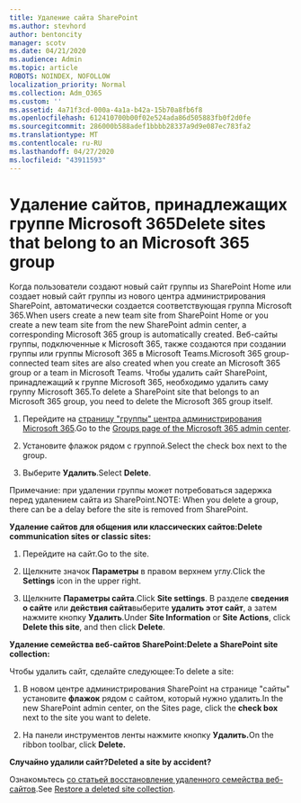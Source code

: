 ```yaml
---
title: Удаление сайта SharePoint
ms.author: stevhord
author: bentoncity
manager: scotv
ms.date: 04/21/2020
ms.audience: Admin
ms.topic: article
ROBOTS: NOINDEX, NOFOLLOW
localization_priority: Normal
ms.collection: Adm_O365
ms.custom: ''
ms.assetid: 4a71f3cd-000a-4a1a-b42a-15b70a8fb6f8
ms.openlocfilehash: 612410700b00f02e524ada86d505883fb0f2d0fe
ms.sourcegitcommit: 286000b588adef1bbbb28337a9d9e087ec783fa2
ms.translationtype: MT
ms.contentlocale: ru-RU
ms.lasthandoff: 04/27/2020
ms.locfileid: "43911593"
---
```

# <a name="delete-sites-that-belong-to-an-microsoft-365-group"></a><span data-ttu-id="27af3-102">Удаление сайтов, принадлежащих группе Microsoft 365</span><span class="sxs-lookup"><span data-stu-id="27af3-102">Delete sites that belong to an Microsoft 365 group</span></span>

<span data-ttu-id="27af3-103">Когда пользователи создают новый сайт группы из SharePoint Home или создает новый сайт группы из нового центра администрирования SharePoint, автоматически создается соответствующая группа Microsoft 365.</span><span class="sxs-lookup"><span data-stu-id="27af3-103">When users create a new team site from SharePoint Home or you create a new team site from the new SharePoint admin center, a corresponding Microsoft 365 group is automatically created.</span></span> <span data-ttu-id="27af3-104">Веб-сайты группы, подключенные к Microsoft 365, также создаются при создании группы или группы Microsoft 365 в Microsoft Teams.</span><span class="sxs-lookup"><span data-stu-id="27af3-104">Microsoft 365 group-connected team sites are also created when you create an Microsoft 365 group or a team in Microsoft Teams.</span></span> <span data-ttu-id="27af3-105">Чтобы удалить сайт SharePoint, принадлежащий к группе Microsoft 365, необходимо удалить саму группу Microsoft 365.</span><span class="sxs-lookup"><span data-stu-id="27af3-105">To delete a SharePoint site that belongs to an Microsoft 365 group, you need to delete the Microsoft 365 group itself.</span></span> 
  
1. <span data-ttu-id="27af3-106">Перейдите на [страницу "группы" центра администрирования Microsoft 365](https://portal.office.com/adminportal/home#/groups).</span><span class="sxs-lookup"><span data-stu-id="27af3-106">Go to the [Groups page of the Microsoft 365 admin center](https://portal.office.com/adminportal/home#/groups).</span></span>
    
2. <span data-ttu-id="27af3-107">Установите флажок рядом с группой.</span><span class="sxs-lookup"><span data-stu-id="27af3-107">Select the check box next to the group.</span></span>
    
3. <span data-ttu-id="27af3-108">Выберите **Удалить**.</span><span class="sxs-lookup"><span data-stu-id="27af3-108">Select **Delete**.</span></span>
    
<span data-ttu-id="27af3-109">Примечание: при удалении группы может потребоваться задержка перед удалением сайта из SharePoint.</span><span class="sxs-lookup"><span data-stu-id="27af3-109">NOTE: When you delete a group, there can be a delay before the site is removed from SharePoint.</span></span>
  
<span data-ttu-id="27af3-110">**Удаление сайтов для общения или классических сайтов:**</span><span class="sxs-lookup"><span data-stu-id="27af3-110">**Delete communication sites or classic sites:**</span></span>

1. <span data-ttu-id="27af3-111">Перейдите на сайт.</span><span class="sxs-lookup"><span data-stu-id="27af3-111">Go to the site.</span></span>
  
2. <span data-ttu-id="27af3-112">Щелкните значок **Параметры** в правом верхнем углу.</span><span class="sxs-lookup"><span data-stu-id="27af3-112">Click the **Settings** icon in the upper right.</span></span> 
  
3. <span data-ttu-id="27af3-113">Щелкните **Параметры сайта**.</span><span class="sxs-lookup"><span data-stu-id="27af3-113">Click **Site settings**.</span></span> <span data-ttu-id="27af3-114">В разделе **сведения о сайте** или **действия сайта**выберите **удалить этот сайт**, а затем нажмите кнопку **Удалить**.</span><span class="sxs-lookup"><span data-stu-id="27af3-114">Under **Site Information** or **Site Actions**, click **Delete this site**, and then click **Delete**.</span></span>
  
<span data-ttu-id="27af3-115">**Удаление семейства веб-сайтов SharePoint:**</span><span class="sxs-lookup"><span data-stu-id="27af3-115">**Delete a SharePoint site collection:**</span></span>

<span data-ttu-id="27af3-116">Чтобы удалить сайт, сделайте следующее:</span><span class="sxs-lookup"><span data-stu-id="27af3-116">To delete a site:</span></span>
  
1. <span data-ttu-id="27af3-117">В новом центре администрирования SharePoint на странице "сайты" установите **флажок** рядом с сайтом, который нужно удалить.</span><span class="sxs-lookup"><span data-stu-id="27af3-117">In the new SharePoint admin center, on the Sites page, click the **check box** next to the site you want to delete.</span></span> 
    
2. <span data-ttu-id="27af3-118">На панели инструментов ленты нажмите кнопку **Удалить.**</span><span class="sxs-lookup"><span data-stu-id="27af3-118">On the ribbon toolbar, click **Delete.**</span></span>
    
<span data-ttu-id="27af3-119">**Случайно удалили сайт?**</span><span class="sxs-lookup"><span data-stu-id="27af3-119">**Deleted a site by accident?**</span></span>

<span data-ttu-id="27af3-120">Ознакомьтесь [со статьей восстановление удаленного семейства веб-сайтов](https://go.microsoft.com/fwlink/?linkid=867660).</span><span class="sxs-lookup"><span data-stu-id="27af3-120">See [Restore a deleted site collection](https://go.microsoft.com/fwlink/?linkid=867660).</span></span>
  

